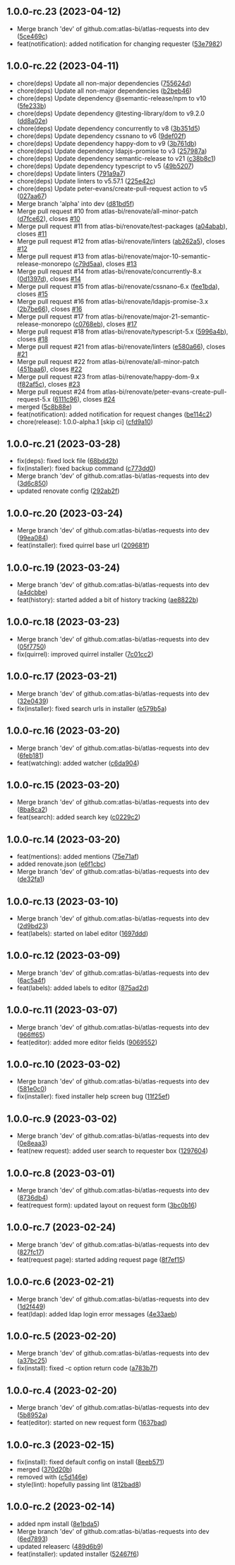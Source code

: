 ## 1.0.0-rc.23 (2023-04-12)

* Merge branch 'dev' of github.com:atlas-bi/atlas-requests into dev ([5ce469c](https://github.com/atlas-bi/atlas-requests/commit/5ce469c))
* feat(notification): added notification for changing requester ([53e7982](https://github.com/atlas-bi/atlas-requests/commit/53e7982))

## 1.0.0-rc.22 (2023-04-11)

* chore(deps) Update all non-major dependencies ([755624d](https://github.com/atlas-bi/atlas-requests/commit/755624d))
* chore(deps) Update all non-major dependencies ([b2beb46](https://github.com/atlas-bi/atlas-requests/commit/b2beb46))
* chore(deps) Update dependency @semantic-release/npm to v10 ([5fe233b](https://github.com/atlas-bi/atlas-requests/commit/5fe233b))
* chore(deps) Update dependency @testing-library/dom to v9.2.0 ([dd8a02e](https://github.com/atlas-bi/atlas-requests/commit/dd8a02e))
* chore(deps) Update dependency concurrently to v8 ([3b351d5](https://github.com/atlas-bi/atlas-requests/commit/3b351d5))
* chore(deps) Update dependency cssnano to v6 ([9def02f](https://github.com/atlas-bi/atlas-requests/commit/9def02f))
* chore(deps) Update dependency happy-dom to v9 ([3b761db](https://github.com/atlas-bi/atlas-requests/commit/3b761db))
* chore(deps) Update dependency ldapjs-promise to v3 ([257987a](https://github.com/atlas-bi/atlas-requests/commit/257987a))
* chore(deps) Update dependency semantic-release to v21 ([c38b8c1](https://github.com/atlas-bi/atlas-requests/commit/c38b8c1))
* chore(deps) Update dependency typescript to v5 ([49b5207](https://github.com/atlas-bi/atlas-requests/commit/49b5207))
* chore(deps) Update linters ([791a9a7](https://github.com/atlas-bi/atlas-requests/commit/791a9a7))
* chore(deps) Update linters to v5.57.1 ([225e42c](https://github.com/atlas-bi/atlas-requests/commit/225e42c))
* chore(deps) Update peter-evans/create-pull-request action to v5 ([027aa67](https://github.com/atlas-bi/atlas-requests/commit/027aa67))
* Merge branch 'alpha' into dev ([d81bd5f](https://github.com/atlas-bi/atlas-requests/commit/d81bd5f))
* Merge pull request #10 from atlas-bi/renovate/all-minor-patch ([d7fce62](https://github.com/atlas-bi/atlas-requests/commit/d7fce62)), closes [#10](https://github.com/atlas-bi/atlas-requests/issues/10)
* Merge pull request #11 from atlas-bi/renovate/test-packages ([a04abab](https://github.com/atlas-bi/atlas-requests/commit/a04abab)), closes [#11](https://github.com/atlas-bi/atlas-requests/issues/11)
* Merge pull request #12 from atlas-bi/renovate/linters ([ab262a5](https://github.com/atlas-bi/atlas-requests/commit/ab262a5)), closes [#12](https://github.com/atlas-bi/atlas-requests/issues/12)
* Merge pull request #13 from atlas-bi/renovate/major-10-semantic-release-monorepo ([c79d5aa](https://github.com/atlas-bi/atlas-requests/commit/c79d5aa)), closes [#13](https://github.com/atlas-bi/atlas-requests/issues/13)
* Merge pull request #14 from atlas-bi/renovate/concurrently-8.x ([0d1397d](https://github.com/atlas-bi/atlas-requests/commit/0d1397d)), closes [#14](https://github.com/atlas-bi/atlas-requests/issues/14)
* Merge pull request #15 from atlas-bi/renovate/cssnano-6.x ([fee1bda](https://github.com/atlas-bi/atlas-requests/commit/fee1bda)), closes [#15](https://github.com/atlas-bi/atlas-requests/issues/15)
* Merge pull request #16 from atlas-bi/renovate/ldapjs-promise-3.x ([2b7be66](https://github.com/atlas-bi/atlas-requests/commit/2b7be66)), closes [#16](https://github.com/atlas-bi/atlas-requests/issues/16)
* Merge pull request #17 from atlas-bi/renovate/major-21-semantic-release-monorepo ([c0768eb](https://github.com/atlas-bi/atlas-requests/commit/c0768eb)), closes [#17](https://github.com/atlas-bi/atlas-requests/issues/17)
* Merge pull request #18 from atlas-bi/renovate/typescript-5.x ([5996a4b](https://github.com/atlas-bi/atlas-requests/commit/5996a4b)), closes [#18](https://github.com/atlas-bi/atlas-requests/issues/18)
* Merge pull request #21 from atlas-bi/renovate/linters ([e580a66](https://github.com/atlas-bi/atlas-requests/commit/e580a66)), closes [#21](https://github.com/atlas-bi/atlas-requests/issues/21)
* Merge pull request #22 from atlas-bi/renovate/all-minor-patch ([451baa6](https://github.com/atlas-bi/atlas-requests/commit/451baa6)), closes [#22](https://github.com/atlas-bi/atlas-requests/issues/22)
* Merge pull request #23 from atlas-bi/renovate/happy-dom-9.x ([f82af5c](https://github.com/atlas-bi/atlas-requests/commit/f82af5c)), closes [#23](https://github.com/atlas-bi/atlas-requests/issues/23)
* Merge pull request #24 from atlas-bi/renovate/peter-evans-create-pull-request-5.x ([6111c96](https://github.com/atlas-bi/atlas-requests/commit/6111c96)), closes [#24](https://github.com/atlas-bi/atlas-requests/issues/24)
* merged ([5c8b88e](https://github.com/atlas-bi/atlas-requests/commit/5c8b88e))
* feat(notification): added notification for request changes ([be114c2](https://github.com/atlas-bi/atlas-requests/commit/be114c2))
* chore(release): 1.0.0-alpha.1 [skip ci] ([cfd9a10](https://github.com/atlas-bi/atlas-requests/commit/cfd9a10))

## 1.0.0-rc.21 (2023-03-28)

* fix(deps): fixed lock file ([68bdd2b](https://github.com/atlas-bi/atlas-requests/commit/68bdd2b))
* fix(installer): fixed backup command ([c773dd0](https://github.com/atlas-bi/atlas-requests/commit/c773dd0))
* Merge branch 'dev' of github.com:atlas-bi/atlas-requests into dev ([3d6c850](https://github.com/atlas-bi/atlas-requests/commit/3d6c850))
* updated renovate config ([292ab2f](https://github.com/atlas-bi/atlas-requests/commit/292ab2f))

## 1.0.0-rc.20 (2023-03-24)

* Merge branch 'dev' of github.com:atlas-bi/atlas-requests into dev ([99ea084](https://github.com/atlas-bi/atlas-requests/commit/99ea084))
* feat(installer): fixed quirrel base url ([209681f](https://github.com/atlas-bi/atlas-requests/commit/209681f))

## 1.0.0-rc.19 (2023-03-24)

* Merge branch 'dev' of github.com:atlas-bi/atlas-requests into dev ([a4dcbbe](https://github.com/atlas-bi/atlas-requests/commit/a4dcbbe))
* feat(history): started added a bit of history tracking ([ae8822b](https://github.com/atlas-bi/atlas-requests/commit/ae8822b))

## 1.0.0-rc.18 (2023-03-23)

* Merge branch 'dev' of github.com:atlas-bi/atlas-requests into dev ([05f7750](https://github.com/atlas-bi/atlas-requests/commit/05f7750))
* fix(quirrel): improved quirrel installer ([7c01cc2](https://github.com/atlas-bi/atlas-requests/commit/7c01cc2))

## 1.0.0-rc.17 (2023-03-21)

* Merge branch 'dev' of github.com:atlas-bi/atlas-requests into dev ([32e0439](https://github.com/atlas-bi/atlas-requests/commit/32e0439))
* fix(installer): fixed search urls in installer ([e579b5a](https://github.com/atlas-bi/atlas-requests/commit/e579b5a))

## 1.0.0-rc.16 (2023-03-20)

* Merge branch 'dev' of github.com:atlas-bi/atlas-requests into dev ([6feb181](https://github.com/atlas-bi/atlas-requests/commit/6feb181))
* feat(watching): added watcher ([c6da904](https://github.com/atlas-bi/atlas-requests/commit/c6da904))

## 1.0.0-rc.15 (2023-03-20)

* Merge branch 'dev' of github.com:atlas-bi/atlas-requests into dev ([8ba8ca2](https://github.com/atlas-bi/atlas-requests/commit/8ba8ca2))
* feat(search): added search key ([c0229c2](https://github.com/atlas-bi/atlas-requests/commit/c0229c2))

## 1.0.0-rc.14 (2023-03-20)

* feat(mentions): added mentions ([75e71af](https://github.com/atlas-bi/atlas-requests/commit/75e71af))
* added renovate.json ([e6f1cbc](https://github.com/atlas-bi/atlas-requests/commit/e6f1cbc))
* Merge branch 'dev' of github.com:atlas-bi/atlas-requests into dev ([de32fa1](https://github.com/atlas-bi/atlas-requests/commit/de32fa1))

## 1.0.0-rc.13 (2023-03-10)

* Merge branch 'dev' of github.com:atlas-bi/atlas-requests into dev ([2d9bd23](https://github.com/atlas-bi/atlas-requests/commit/2d9bd23))
* feat(labels): started on label editor ([1697ddd](https://github.com/atlas-bi/atlas-requests/commit/1697ddd))

## 1.0.0-rc.12 (2023-03-09)

* Merge branch 'dev' of github.com:atlas-bi/atlas-requests into dev ([6ac5a4f](https://github.com/atlas-bi/atlas-requests/commit/6ac5a4f))
* feat(labels): added labels to editor ([875ad2d](https://github.com/atlas-bi/atlas-requests/commit/875ad2d))

## 1.0.0-rc.11 (2023-03-07)

* Merge branch 'dev' of github.com:atlas-bi/atlas-requests into dev ([966ff65](https://github.com/atlas-bi/atlas-requests/commit/966ff65))
* feat(editor): added more editor fields ([9069552](https://github.com/atlas-bi/atlas-requests/commit/9069552))

## 1.0.0-rc.10 (2023-03-02)

* Merge branch 'dev' of github.com:atlas-bi/atlas-requests into dev ([581e0c0](https://github.com/atlas-bi/atlas-requests/commit/581e0c0))
* fix(installer): fixed installer help screen bug ([11f25ef](https://github.com/atlas-bi/atlas-requests/commit/11f25ef))

## 1.0.0-rc.9 (2023-03-02)

* Merge branch 'dev' of github.com:atlas-bi/atlas-requests into dev ([0e8eaa3](https://github.com/atlas-bi/atlas-requests/commit/0e8eaa3))
* feat(new request): added user search to requester box ([1297604](https://github.com/atlas-bi/atlas-requests/commit/1297604))

## 1.0.0-rc.8 (2023-03-01)

* Merge branch 'dev' of github.com:atlas-bi/atlas-requests into dev ([8736db4](https://github.com/atlas-bi/atlas-requests/commit/8736db4))
* feat(request form): updated layout on request form ([3bc0b16](https://github.com/atlas-bi/atlas-requests/commit/3bc0b16))

## 1.0.0-rc.7 (2023-02-24)

* Merge branch 'dev' of github.com:atlas-bi/atlas-requests into dev ([827fc17](https://github.com/atlas-bi/atlas-requests/commit/827fc17))
* feat(request page): started adding request page ([8f7ef15](https://github.com/atlas-bi/atlas-requests/commit/8f7ef15))

## 1.0.0-rc.6 (2023-02-21)

* Merge branch 'dev' of github.com:atlas-bi/atlas-requests into dev ([1d2f449](https://github.com/atlas-bi/atlas-requests/commit/1d2f449))
* feat(ldap): added ldap login error messages ([4e33aeb](https://github.com/atlas-bi/atlas-requests/commit/4e33aeb))

## 1.0.0-rc.5 (2023-02-20)

* Merge branch 'dev' of github.com:atlas-bi/atlas-requests into dev ([a37bc25](https://github.com/atlas-bi/atlas-requests/commit/a37bc25))
* fix(install): fixed -c option return code ([a783b7f](https://github.com/atlas-bi/atlas-requests/commit/a783b7f))

## 1.0.0-rc.4 (2023-02-20)

- Merge branch 'dev' of github.com:atlas-bi/atlas-requests into dev ([5b8952a](https://github.com/atlas-bi/atlas-requests/commit/5b8952a))
- feat(editor): started on new request form ([1637bad](https://github.com/atlas-bi/atlas-requests/commit/1637bad))

## 1.0.0-rc.3 (2023-02-15)

- fix(install): fixed default config on install ([8eeb571](https://github.com/atlas-bi/atlas-requests/commit/8eeb571))
- merged ([370d20b](https://github.com/atlas-bi/atlas-requests/commit/370d20b))
- removed with ([c5d146e](https://github.com/atlas-bi/atlas-requests/commit/c5d146e))
- style(lint): hopefully passing lint ([812bad8](https://github.com/atlas-bi/atlas-requests/commit/812bad8))

## 1.0.0-rc.2 (2023-02-14)

- added npm install ([8e1bda5](https://github.com/atlas-bi/atlas-requests/commit/8e1bda5))
- Merge branch 'dev' of github.com:atlas-bi/atlas-requests into dev ([6ed7893](https://github.com/atlas-bi/atlas-requests/commit/6ed7893))
- updated releaserc ([489d6b9](https://github.com/atlas-bi/atlas-requests/commit/489d6b9))
- feat(installer): updated installer ([52467f6](https://github.com/atlas-bi/atlas-requests/commit/52467f6))
